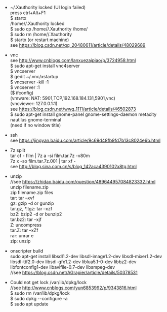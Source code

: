 * ~/.Xauthority locked (UI login failed)    
press ctrl+Alt+F1  
$ startx  
/home/<User>/.Xauthority locked  
$ sudo cp /home/<User Name>/.Xauthority /home/  
$ sudo rm /home/<User Name>/.Xauthority  
$ startx (or restart machine)  
see https://blog.csdn.net/qq_20480611/article/details/48029689  

* vnc  
see http://www.cnblogs.com/lanxuezaipiao/p/3724958.html  
$ sudo apt-get install vnc4server  
$ vncserver  
$ gedit ~/.vnc/xstartup  
$ vncserver -kill :1  
$ vncserver :1  
($ ifconfig)  
(vmware: NAT: 5901,TCP,192.168.184.131,5901,vnc)  
(vncviewer: 127.0.0.1:1)  
see https://blog.csdn.net/wwq_1111/article/details/46502873  
$ sudo apt-get install gnome-panel gnome-settings-daemon metacity nautilus gnome-terminal  
(need if no window title)  

* ssh  
see https://jingyan.baidu.com/article/9c69d48fb9fd7b13c8024e6b.html  

* 7z split    
tar cf - film | 7z a -si film.tar.7z -v80m  
7z x -so film.tar.7z.001 | tar xf -  
see http://blog.sina.com.cn/s/blog_142aca4390102x8tg.html  

* unzip  
//see https://zhidao.baidu.com/question/489644957084823332.html  
unzip filename.zip  
zip filename.zip files  
tar: tar –xvf  
gz: gzip -d or gunzip  
tar.gz, *.tgz: tar –xzf  
bz2: bzip2 -d or bunzip2  
tar.bz2: tar –xjf  
Z: uncompress  
tar.Z: tar –xZf  
rar: unrar e  
zip: unzip  

* onscripter build  
sudo apt-get install libsdl1.2-dev libsdl-image1.2-dev libsdl-mixer1.2-dev libsdl-ttf2.0-dev libsdl-gfx1.2-dev liblua5.1-0-dev libbz2-dev libfontconfig1-dev libavifile-0.7-dev libsmpeg-dev   
//see https://blog.csdn.net/AGrapier/article/details/50378531  

* Could not get lock /var/lib/dpkg/lock  
//see http://www.cnblogs.com/yun6853992/p/9343816.html  
$ sudo rm /var/lib/dpkg/lock  
$ sudo dpkg --configure -a  
$ sudo apt update  
